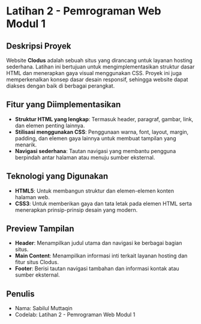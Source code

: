 # Latihan 2 - Pemrograman Web Modul 1

## Deskripsi Proyek

Website **Clodus** adalah sebuah situs yang dirancang untuk layanan hosting sederhana. Latihan ini bertujuan untuk mengimplementasikan struktur dasar HTML dan menerapkan gaya visual menggunakan CSS. Proyek ini juga memperkenalkan konsep dasar desain responsif, sehingga website dapat diakses dengan baik di berbagai perangkat.

## Fitur yang Diimplementasikan

- **Struktur HTML yang lengkap**: Termasuk header, paragraf, gambar, link, dan elemen penting lainnya.
- **Stilisasi menggunakan CSS**: Penggunaan warna, font, layout, margin, padding, dan elemen gaya lainnya untuk membuat tampilan yang menarik.
- **Navigasi sederhana**: Tautan navigasi yang membantu pengguna berpindah antar halaman atau menuju sumber eksternal.

## Teknologi yang Digunakan

- **HTML5**: Untuk membangun struktur dan elemen-elemen konten halaman web.
- **CSS3**: Untuk memberikan gaya dan tata letak pada elemen HTML serta menerapkan prinsip-prinsip desain yang modern.
  
## Preview Tampilan

- **Header**: Menampilkan judul utama dan navigasi ke berbagai bagian situs.
- **Main Content**: Menampilkan informasi inti terkait layanan hosting dan fitur situs Clodus.
- **Footer**: Berisi tautan navigasi tambahan dan informasi kontak atau sumber eksternal.

## Penulis

- Nama: Sabilul Muttaqin
- Codelab: Latihan 2 - Pemrograman Web Modul 1


